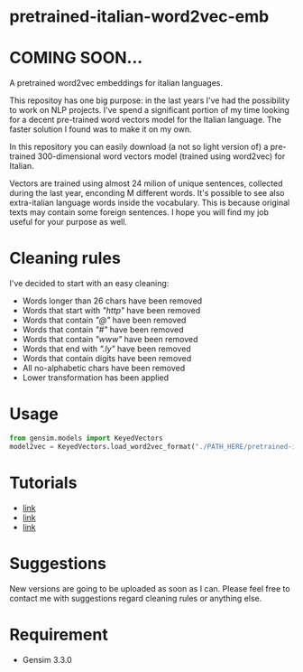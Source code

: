# pretrained-italian-word2vec-emb

# COMING SOON... # 

A pretrained word2vec embeddings for italian languages.

This repositoy has one big purpose: in the last years I've had the possibility to work on NLP projects. I've spend a significant portion of my time looking for a decent pre-trained word vectors model for the Italian language. The faster solution I found was to make it on my own.

In this repository you can easily download (a not so light version of) a pre-trained 300-dimensional word vectors model (trained using word2vec) for Italian.

Vectors are trained using almost 24 milion of unique sentences, collected during the last year, enconding M different words. 
It's possible to see also extra-italian language words inside the vocabulary. This is because original texts may contain some foreign sentences.
I hope you will find my job useful for your purpose as well.

# Cleaning rules

I've decided to start with an easy cleaning:

* Words longer than 26 chars have been removed
* Words that start with *"http"* have been removed
* Words that contain *"@"* have been removed
* Words that contain *"#"* have been removed
* Words that contain *"www"* have been removed
* Words that end with *".ly"* have been removed
* Words that contain digits have been removed
* All no-alphabetic chars have been removed
* Lower transformation has been applied

# Usage 

``` python
from gensim.models import KeyedVectors
model2vec = KeyedVectors.load_word2vec_format("./PATH_HERE/pretrained-italian-word2vec-emb-300.bin", binary = True)
```

# Tutorials
* [link](https)
* [link](https)
* [link](https)

# Suggestions

New versions are going to be uploaded as soon as I can. Please feel free to contact me with suggestions regard cleaning rules or anything else.

# Requirement

* Gensim 3.3.0
